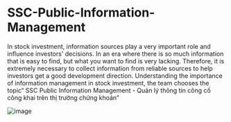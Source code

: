 # SSC-Public-Information-Management
In stock investment, information sources play a very important role and influence investors' decisions. In an era where there is so much information that is easy to find, but what you want to find is very lacking. Therefore, it is extremely necessary to collect information from reliable sources to help investors get a good development direction. 
Understanding the importance of information management in stock investment, the team chooses the topic“ SSC Public Information Management - Quản lý thông tin công cố công 
khai trên thị trường chứng khoán”

![image](https://user-images.githubusercontent.com/64486608/192312743-0b84d5d0-a64b-49e5-ae12-d9edbbd38f32.png)
